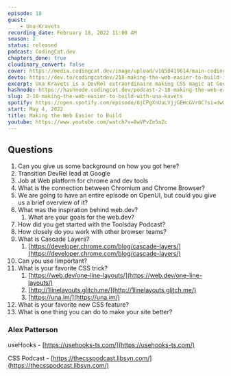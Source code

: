 ```yaml
---
episode: 18
guest: 
    - Una-Kravets
recording_date: February 18, 2022 11:00 AM
season: 2
status: released
podcast: CodingCat.dev
chapters_done: true
cloudinary_convert: false
cover: https://media.codingcat.dev/image/upload/v1650419614/main-codingcatdev-photo/una_kravets_make_the_web_easier_to_build.jpg
devto: https://dev.to/codingcatdev/218-making-the-web-easier-to-build-i3h
excerpt: Una Kravets is a DevRel extraordinaire making CSS magic at Google.
hashnode: https://hashnode.codingcat.dev/podcast-2-18-making-the-web-easier-to-build-with-una-kavets
slug: 2-18-making-the-web-easier-to-build-with-una-kavets
spotify: https://open.spotify.com/episode/6jCPgXnUuLVjjGEHcGVr0C?si=dwXY8ITrTviUNJkg-zFlTA
start: May 4, 2022
title: Making the Web Easier to Build
youtube: https://www.youtube.com/watch?v=8wVPvZe5aZc
---
```

## Questions

1. Can you give us some background on how you got here?
2. Transition DevRel lead at Google
3. Job at Web platform for chrome and dev tools
4. What is the connection between Chromium and Chrome Browser?
5. We are going to have an entire episode on OpenUI, but could you give us a brief overview of it? 
6. What was the inspiration behind web.dev?
    1. What are your goals for the web.dev?
7. How did you get started with the Toolsday Podcast?
8. How closely do you work with other browser teams?
9. What is Cascade Layers?
    1. [https://developer.chrome.com/blog/cascade-layers/](https://developer.chrome.com/blog/cascade-layers/)
10. Can you use !important?
11. What is your favorite CSS trick?
    1. [https://web.dev/one-line-layouts/](https://web.dev/one-line-layouts/)
    2. [http://1linelayouts.glitch.me/](http://1linelayouts.glitch.me/)
    3. [https://una.im/](https://una.im/)
12. What is your favorite new CSS feature? 
13. What is one thing you can do to make your site better?

### Alex Patterson

useHooks - [https://usehooks-ts.com/](https://usehooks-ts.com/)

CSS Podcast - [https://thecsspodcast.libsyn.com/](https://thecsspodcast.libsyn.com/)